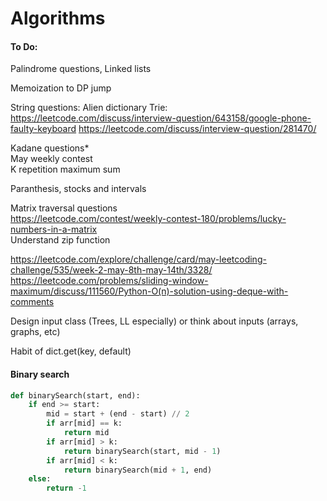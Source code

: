 # Algorithms

#### To Do:

Palindrome questions, Linked lists

Memoization to DP jump

String questions: Alien dictionary
Trie: https://leetcode.com/discuss/interview-question/643158/google-phone-faulty-keyboard
https://leetcode.com/discuss/interview-question/281470/


Kadane questions* <br />
May weekly contest <br />
K repetition maximum sum <br />

Paranthesis, stocks and intervals

Matrix traversal questions <br />
https://leetcode.com/contest/weekly-contest-180/problems/lucky-numbers-in-a-matrix <br />
Understand zip function

https://leetcode.com/explore/challenge/card/may-leetcoding-challenge/535/week-2-may-8th-may-14th/3328/ <br />
https://leetcode.com/problems/sliding-window-maximum/discuss/111560/Python-O(n)-solution-using-deque-with-comments

Design input class (Trees, LL especially) or think about inputs (arrays, graphs, etc) 

Habit of dict.get(key, default)

#### Binary search 

```py
def binarySearch(start, end):
    if end >= start:
        mid = start + (end - start) // 2
        if arr[mid] == k:
            return mid
        if arr[mid] > k:
            return binarySearch(start, mid - 1)
        if arr[mid] < k:
            return binarySearch(mid + 1, end)
    else:
        return -1
```